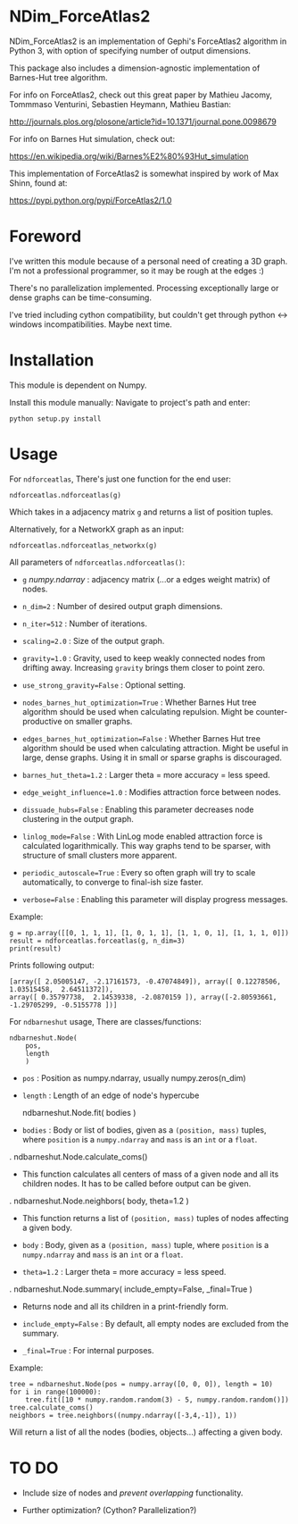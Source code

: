 NDim_ForceAtlas2
===========

NDim_ForceAtlas2 is an implementation of Gephi's ForceAtlas2 algorithm
in Python 3, with option of specifying number of output dimensions.

This package also includes a dimension-agnostic implementation
of Barnes-Hut tree algorithm.

For info on ForceAtlas2, check out this great paper by Mathieu Jacomy,
Tommmaso Venturini, Sebastien Heymann, Mathieu Bastian:

http://journals.plos.org/plosone/article?id=10.1371/journal.pone.0098679

For info on Barnes Hut simulation, check out:

https://en.wikipedia.org/wiki/Barnes%E2%80%93Hut_simulation

This implementation of ForceAtlas2 is somewhat inspired by work of Max Shinn, found at:

https://pypi.python.org/pypi/ForceAtlas2/1.0


Foreword
=========

I've written this module because of a personal need of creating a 3D graph.
I'm not a professional programmer, so it may be rough at the edges :)

There's no parallelization implemented. Processing exceptionally large or dense
graphs can be time-consuming.

I've tried including cython compatibility, but couldn't get through python <-> windows
incompatibilities. Maybe next time.


Installation
=========

This module is dependent on Numpy.

Install this module manually: Navigate to project's path and enter:

	python setup.py install


Usage
=========

For ``ndforceatlas``, There's just one function for the end user:

    ndforceatlas.ndforceatlas(g)

Which takes in a adjacency matrix ``g`` and returns a list of position tuples.

Alternatively, for a NetworkX graph as an input:

    ndforceatlas.ndforceatlas_networkx(g)

All parameters of ``ndforceatlas.ndforceatlas()``:

* ``g`` *numpy.ndarray* : adjacency matrix (...or a edges weight matrix) of nodes.

* ``n_dim=2`` : Number of desired output graph dimensions.

* ``n_iter=512`` : Number of iterations.

* ``scaling=2.0`` : Size of the output graph.

* ``gravity=1.0`` : Gravity, used to keep weakly connected nodes from drifting away.
  Increasing ``gravity`` brings them closer to point zero.

* ``use_strong_gravity=False`` : Optional setting.

* ``nodes_barnes_hut_optimization=True`` : Whether Barnes Hut tree algorithm
  should be used when calculating repulsion. Might be counter-productive on smaller graphs.

* ``edges_barnes_hut_optimization=False`` : Whether Barnes Hut tree algorithm
  should be used when calculating attraction. Might be useful in large, dense graphs.
  Using it in small or sparse graphs is discouraged.

* ``barnes_hut_theta=1.2`` : Larger theta = more accuracy = less speed.

* ``edge_weight_influence=1.0`` : Modifies attraction force between nodes.

* ``dissuade_hubs=False`` : Enabling this parameter decreases node clustering in the output graph.

* ``linlog_mode=False`` : With LinLog mode enabled attraction force is calculated logarithmically.
  This way graphs tend to be sparser, with structure of small clusters more apparent.

* ``periodic_autoscale=True`` : Every so often graph will try to scale automatically,
  to converge to final-ish size faster.

* ``verbose=False`` : Enabling this parameter will display progress messages.

Example:

    g = np.array([[0, 1, 1, 1], [1, 0, 1, 1], [1, 1, 0, 1], [1, 1, 1, 0]])
    result = ndforceatlas.forceatlas(g, n_dim=3)
    print(result)

Prints following output:

    [array([ 2.05005147, -2.17161573, -0.47074849]), array([ 0.12278506,  1.03515458,  2.64511372]),
    array([ 0.35797738,  2.14539338, -2.0870159 ]), array([-2.80593661, -1.29705299, -0.5155778 ])]


For ``ndbarneshut`` usage, There are classes/functions:

    ndbarneshut.Node(
        pos,
        length
        )

* ``pos`` : Position as numpy.ndarray, usually numpy.zeros(n_dim)

* ``length`` : Length of an edge of node's hypercube


    ndbarneshut.Node.fit(
        bodies
        )

* ``bodies`` : Body or list of bodies, given as a ``(position, mass)`` tuples,
  where ``position`` is a ``numpy.ndarray`` and ``mass`` is an ``int`` or a ``float``.

.
    ndbarneshut.Node.calculate_coms()

* This function calculates all centers of mass of a given node and all its children nodes.
  It has to be called before output can be given.

.
    ndbarneshut.Node.neighbors(
        body,
        theta=1.2
        )

* This function returns a list of ``(position, mass)`` tuples of nodes affecting a given body.

* ``body`` : Body, given as a ``(position, mass)`` tuple,
  where ``position`` is a ``numpy.ndarray`` and ``mass`` is an ``int`` or a ``float``.

* ``theta=1.2`` : Larger theta = more accuracy = less speed.

.
    ndbarneshut.Node.summary(
        include_empty=False,
        _final=True
        )

* Returns node and all its children in a print-friendly form.

* ``include_empty=False`` : By default, all empty nodes are excluded from the summary.

* ``_final=True`` : For internal purposes.


Example:

    tree = ndbarneshut.Node(pos = numpy.array([0, 0, 0]), length = 10)
    for i in range(100000):
        tree.fit([10 * numpy.random.random(3) - 5, numpy.random.random()])
    tree.calculate_coms()
    neighbors = tree.neighbors((numpy.ndarray([-3,4,-1]), 1))

Will return a list of all the nodes (bodies, objects...) affecting a given body.


TO DO
=========

* Include size of nodes and *prevent overlapping* functionality.

* Further optimization? (Cython? Parallelization?)
